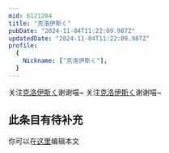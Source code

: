 ```yaml
---
mid: 6121204
title: "克洛伊斯く"
pubDate: "2024-11-04T11:22:09.987Z"
updatedDate: "2024-11-04T11:22:09.987Z"
profile:
  {
    Nickname: ["克洛伊斯く"],
  }
---
```


关注[克洛伊斯く](https://space.bilibili.com/6121204)谢谢喵~ 关注[克洛伊斯く](https://space.bilibili.com/6121204)谢谢喵~

## 此条目有待补充
你可以在[这里](https://github.com/Yuhanawa/VTuber.ICU-Content/edit/master/v/克洛伊斯く/index.md)编辑本文
